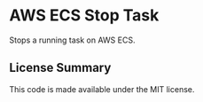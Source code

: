 # AWS ECS Stop Task

Stops a running task on AWS ECS.

## License Summary

This code is made available under the MIT license.
